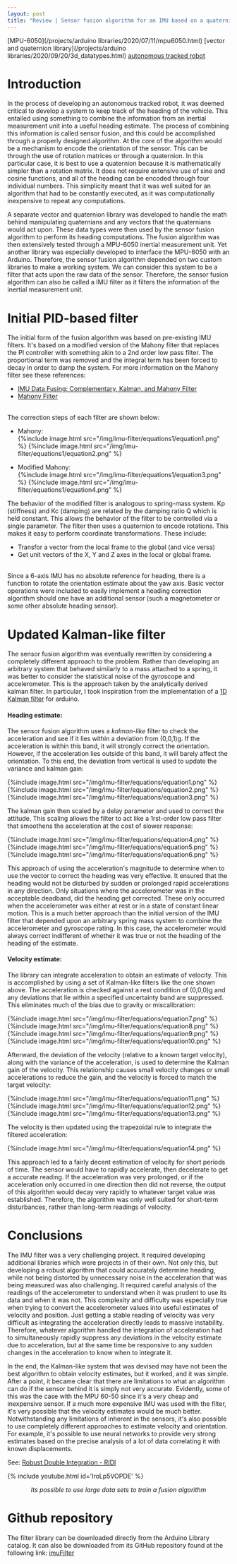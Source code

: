 ```yaml
---
layout: post
title: "Review | Sensor fusion algorithm for an IMU based on a quaternion"
---
```

[MPU-6050](/projects/arduino libraries/2020/07/11/mpu6050.html)
[vector and quaternion library](/projects/arduino libraries/2020/09/20/3d_datatypes.html)
[autonomous tracked robot](/projects/robots/2020/05/10/autonomous_tracked_vehicle.html)

# Introduction 
In the process of developing an autonomous tracked robot, it was deemed critical to develop a system to keep track of the heading of the vehicle. This entailed using something to combine the information from an inertial measurement unit into a useful heading estimate. The process of combining this information is called sensor fusion, and this could be accomplished through a properly designed algorithm. At the core of the algorithm would be a mechanism to encode the orientation of the sensor. This can be through the use of rotation matrices or through a quaternion. In this particular case, it is best to use a quaternion because it is mathematically simpler than a rotation matrix. It does not require extensive use of sine and cosine functions, and all of the heading can be encoded through four individual numbers. This simplicity meant that it was well suited for an algorithm that had to be constantly executed, as it was computationally inexpensive to repeat any computations. 

A separate vector and quaternion library was developed to handle the math behind manipulating quaternians and any vectors that the quaternians would act upon. These data types were then used by the sensor fusion algorithm to perform its heading computations. The fusion algorithm was then extensively tested through a MPU-6050 inertial measurement unit. Yet another library was especially developed to interface the MPU-6050 with an Arduino. Therefore, the sensor fusion algorithm depended on two custom libraries to make a working system. We can consider this system to be a filter that acts upon the raw data of the sensor. Therefore, the sensor fusion algorithm can also be called a IMU filter as it filters the information of the inertial measurement unit.


# Initial PID-based filter 
The initial form of the fusion algorithm was based on pre-existing IMU filters. It's based on a modified version of the Mahony filter that replaces the PI controller with something akin to a 2nd order low pass filter. The proportional term was removed and the integral term has been forced to decay in order to damp the system. For more information on the Mahony filter see these references:
- [IMU Data Fusing: Complementary, Kalman, and Mahony Filter](http://www.olliw.eu/2013/imu-data-fusing/#chapter23)
- [Mahony Filter](https://nitinjsanket.github.io/tutorials/attitudeest/mahony)

<br>
The correction steps of each filter are shown below:

- Mahony:  
{%include image.html src="/img/imu-filter/equations1/equation1.png" %}
{%include image.html src="/img/imu-filter/equations1/equation2.png" %}

<!-- LATEX:
I_e  = \int_{0}^t{e(t)dt}
d{\theta} = \dot{\theta}{dt} + K_{p}{e_t} + K_{i}I_{e}
-->

- Modified Mahony:  
{%include image.html src="/img/imu-filter/equations1/equation3.png" %}
{%include image.html src="/img/imu-filter/equations1/equation4.png" %}

<!-- LATEX:
I_e  = \int_{0}^t{(K_{p}e(t) - K_{c}{I_e})dt}
d{\theta} = \dot{\theta}{dt} + I_{e}
-->

The behavior of the modified filter is analogous to spring-mass system. Kp (stiffness) and Kc (damping) are related by the damping ratio Q which is held constant. This allows the behavior of the filter to be controlled via a single parameter. The filter then uses a quaternion to encode rotations. This makes it easy to perform coordinate transformations. These include:  

- Transfor a vector from the local frame to the global (and vice versa)
- Get unit vectors of the X, Y and Z axes in the local or global frame.

<br>
Since a 6-axis IMU has no absolute reference for heading, there is a function to rotate the orientation estimate about the yaw axis. Basic vector operations were included to easily implement a heading correction algorithm should one have an additional sensor (such a magnetometer or some other absolute heading sensor).


# Updated Kalman-like filter
The sensor fusion algorithm was eventually rewritten by considering a completely different approach to the problem. Rather than developing an arbitrary system that behaved similarly to a mass attached to a spring, it was better to consider the statistical noise of the gyroscope and accelerometer. This is the approach taken by the analytically derived kalman filter. In particular, I took inspiration from the implementation of a [1D Kalman filter](https://github.com/denyssene/SimpleKalmanFilter) for arduino. 

#### Heading estimate:
The sensor fusion algorithm uses a _kalman-like_ filter to check the acceleration and see if it lies within a deviation from (0,0,1)g. If the acceleration is within this band, it will strongly correct the orientation. However, if the acceleration lies outside of this band, it will barely affect the orientation. To this end, the deviation from vertical is used to update the variance and kalman gain: 

{%include image.html src="/img/imu-filter/equations/equation1.png" %}
{%include image.html src="/img/imu-filter/equations/equation2.png" %}
{%include image.html src="/img/imu-filter/equations/equation3.png" %}

The kalman gain then scaled by a delay parameter and used to correct the attitude. This scaling allows the filter to act like a 1rst-order low pass filter that smoothens the acceleration at the cost of slower response: 

{%include image.html src="/img/imu-filter/equations/equation4.png" %}
{%include image.html src="/img/imu-filter/equations/equation5.png" %}
{%include image.html src="/img/imu-filter/equations/equation6.png" %}

This approach of using the acceleration's magnitude to determine when to use the vector to correct the heading was very effective. 
It ensured that the heading would not be disturbed by sudden or prolonged rapid accelerations in any direction.
Only situations where the accelerometer was in the acceptable deadband, did the heading get corrected. These only occurred when the accelerometer was either at rest or in a state of constant linear motion.
This is a much better approach than the initial version of the IMU filter that depended upon an arbitrary spring mass system to combine the accelerometer and gyroscope rating. In this case, the accelerometer would always correct indifferent of whether it was true or not the heading of the heading of the estimate.


#### Velocity estimate:
The library can integrate acceleration to obtain an estimate of velocity. This is accomplished by using a set of Kalman-like filters like the one shown above. The acceleration is checked against a rest condition of (0,0,0)g and any deviations that lie within a specified uncertainty band are suppressed. This eliminates much of the bias due to gravity or miscalibration:

{%include image.html src="/img/imu-filter/equations/equation7.png" %}
{%include image.html src="/img/imu-filter/equations/equation8.png" %}
{%include image.html src="/img/imu-filter/equations/equation9.png" %}
{%include image.html src="/img/imu-filter/equations/equation10.png" %}

Afterward, the deviation of the velocity (relative to a known target velocity), along with the variance of the acceleration, is used to determine the Kalman gain of the velocity. This relationship causes small velocity changes or small accelerations to reduce the gain, and the velocity is forced to match the target velocity:  

{%include image.html src="/img/imu-filter/equations/equation11.png" %}
{%include image.html src="/img/imu-filter/equations/equation12.png" %}
{%include image.html src="/img/imu-filter/equations/equation13.png" %}

The velocity is then updated using the trapezoidal rule to integrate the filtered acceleration:

{%include image.html src="/img/imu-filter/equations/equation14.png" %}

This approach led to a fairly decent estimation of velocity for short periods of time. The sensor would have to rapidly accelerate, then decelerate to get a accurate reading. If the acceleration was very prolonged, or if the acceleration only occurred in one direction then did not reverse, the output of this algorithm would decay very rapidly to whatever target value was established. Therefore, the algorithm was only well suited for short-term disturbances, rather than long-term readings of velocity.


# Conclusions
The IMU filter was a very challenging project. It required developing additional libraries which were projects in of their own. Not only this, but developing a robust algorithm that could accurately determine heading, while not being distorted by unnecessary noise in the acceleration that was being measured was also challenging. It required careful analysis of the readings of the accelerometer to understand when it was prudent to use its data and when it was not. This complexity and difficulty was especially true when trying to convert the accelerometer values into useful estimates of velocity and position. Just getting a stable reading of velocity was very difficult as integrating the acceleration directly leads to massive instability. Therefore, whatever algorithm handled the integration of acceleration had to simultaneously rapidly suppress any deviations in the velocity estimate due to acceleration, but at the same time be responsive to any sudden changes in the acceleration to know when to integrate it.

In the end, the Kalman-like system that was devised may have not been the best algorithm to obtain velocity estimates, but it worked, and it was simple. After a point, it became clear that there are limitations to what an algorithm can do if the sensor behind it is simply not very accurate. Evidently, some of this was the case with the MPU 60-50 since it's a very cheap and inexpensive sensor. If a much more expensive IMU was used with the filter, it's very possible that the velocity estimates would be much better. Notwithstanding any limitations of inherent in the sensors, it's also possible to use completely different approaches to estimate velocity and orientation. For example, it's possible to use neural networks to provide very strong estimates based on the precise analysis of a lot of data correlating it with known displacements.

See: [Robust Double Integration - RIDI](https://github.com/higerra/ridi_imu)

{% include youtube.html id='IroLp5VOPDE' %}    
<p align="center"><i>Its possible to use large data sets to train a fusion algorithm</i></p>


# Github repository
The filter library can be downloaded directly from the Arduino Library catalog. It can also be downloaded from its GitHub repository found at the following link: [imuFilter](https://github.com/RCmags/imuFilter)
